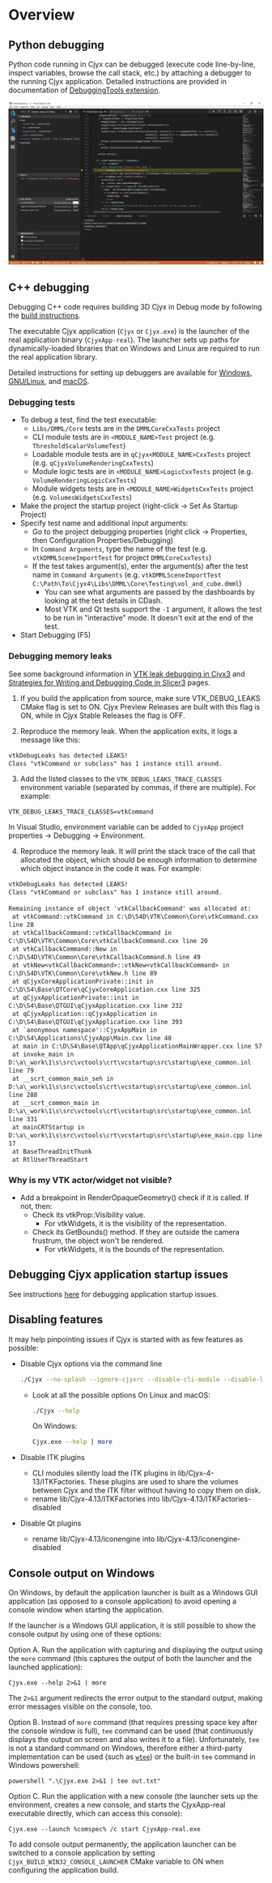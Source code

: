 #  Overview

## Python debugging

Python code running in Cjyx can be debugged (execute code line-by-line, inspect variables, browse the call stack, etc.) by attaching a debugger to the running Cjyx application. Detailed instructions are provided in documentation of [DebuggingTools extension](https://github.com/SlicerRt/SlicerDebuggingTools).

![](https://raw.githubusercontent.com/SlicerRt/SlicerDebuggingTools/master/Docs/VisualStudioCodePythonDebuggerExample.png)

## C++ debugging

Debugging C++ code requires building 3D Cjyx in Debug mode by following the [build instructions](../build_instructions/overview.md).

The executable Cjyx application (`Cjyx` or `Cjyx.exe`) is the launcher of the real application binary (`CjyxApp-real`). The launcher sets up paths for dynamically-loaded libraries that on Windows and Linux are required to run the real application library.

Detailed instructions for setting up debuggers are available for [Windows](windowscpp.md), [GNU/Linux](linuxcpp.md), and [macOS](macoscpp.md).

### Debugging tests

- To debug a test, find the test executable:
  - `Libs/DMML/Core` tests are in the `DMMLCoreCxxTests` project
  - CLI module tests are in `<MODULE_NAME>Test` project (e.g. `ThresholdScalarVolumeTest`)
  - Loadable module tests are in `qCjyx<MODULE_NAME>CxxTests` project (e.g. `qCjyxVolumeRenderingCxxTests`)
  - Module logic tests are in `<MODULE_NAME>LogicCxxTests` project (e.g. `VolumeRenderingLogicCxxTests`)
  - Module widgets tests are in `<MODULE_NAME>WidgetsCxxTests` project (e.g. `VolumesWidgetsCxxTests`)
- Make the project the startup project (right-click -> Set As Startup Project)
- Specify test name and additional input arguments:
  - Go to the project debugging properties (right click -> Properties, then Configuration Properties/Debugging)
  - In `Command Arguments`, type the name of the test (e.g. `vtkDMMLSceneImportTest` for project `DMMLCoreCxxTests`)
  - If the test takes argument(s), enter the argument(s) after the test name in `Command Arguments` (e.g. `vtkDMMLSceneImportTest C:\Path\To\Cjyx4\Libs\DMML\Core\Testing\vol_and_cube.dmml`)
    - You can see what arguments are passed by the dashboards by looking at the test details in CDash.
    - Most VTK and Qt tests support the `-I` argument, it allows the test to be run in "interactive" mode. It doesn't exit at the end of the test.
- Start Debugging (F5)

### Debugging memory leaks

See some background information in [VTK leak debugging in Cjyx3](https://www.slicer.org/wiki/Slicer3:VTK_Leak_Debugging) and [Strategies for Writing and Debugging Code in Slicer3](https://www.slicer.org/wiki/Strategies_for_Writing_and_Debugging_Code_in_Slicer_3) pages.

1. If you build the application from source, make sure VTK_DEBUG_LEAKS CMake flag is set to ON. Cjyx Preview Releases are built with this flag is ON, while in Cjyx Stable Releases the flag is OFF.

2. Reproduce the memory leak. When the application exits, it logs a message like this:

```
vtkDebugLeaks has detected LEAKS!
Class "vtkCommand or subclass" has 1 instance still around.
```

3. Add the listed classes to the `VTK_DEBUG_LEAKS_TRACE_CLASSES` environment variable (separated by commas, if there are multiple). For example:

```
VTK_DEBUG_LEAKS_TRACE_CLASSES=vtkCommand
```

In Visual Studio, environment variable can be added to `CjyxApp` project properties -> Debugging -> Environment.

4. Reproduce the memory leak. It will print the stack trace of the call that allocated the object, which should be enough information to determine which object instance in the code it was. For example:

```
vtkDebugLeaks has detected LEAKS!
Class "vtkCommand or subclass" has 1 instance still around.

Remaining instance of object 'vtkCallbackCommand' was allocated at:
 at vtkCommand::vtkCommand in C:\D\S4D\VTK\Common\Core\vtkCommand.cxx line 28
 at vtkCallbackCommand::vtkCallbackCommand in C:\D\S4D\VTK\Common\Core\vtkCallbackCommand.cxx line 20
 at vtkCallbackCommand::New in C:\D\S4D\VTK\Common\Core\vtkCallbackCommand.h line 49
 at vtkNew<vtkCallbackCommand>::vtkNew<vtkCallbackCommand> in C:\D\S4D\VTK\Common\Core\vtkNew.h line 89
 at qCjyxCoreApplicationPrivate::init in C:\D\S4\Base\QTCore\qCjyxCoreApplication.cxx line 325
 at qCjyxApplicationPrivate::init in C:\D\S4\Base\QTGUI\qCjyxApplication.cxx line 232
 at qCjyxApplication::qCjyxApplication in C:\D\S4\Base\QTGUI\qCjyxApplication.cxx line 393
 at `anonymous namespace'::CjyxAppMain in C:\D\S4\Applications\CjyxApp\Main.cxx line 40
 at main in C:\D\S4\Base\QTApp\qCjyxApplicationMainWrapper.cxx line 57
 at invoke_main in D:\a\_work\1\s\src\vctools\crt\vcstartup\src\startup\exe_common.inl line 79
 at __scrt_common_main_seh in D:\a\_work\1\s\src\vctools\crt\vcstartup\src\startup\exe_common.inl line 288
 at __scrt_common_main in D:\a\_work\1\s\src\vctools\crt\vcstartup\src\startup\exe_common.inl line 331
 at mainCRTStartup in D:\a\_work\1\s\src\vctools\crt\vcstartup\src\startup\exe_main.cpp line 17
 at BaseThreadInitThunk
 at RtlUserThreadStart
```

### Why is my VTK actor/widget not visible?

- Add a breakpoint in RenderOpaqueGeometry() check if it is called. If not, then:
  - Check its vtkProp::Visibility value.
    - For vtkWidgets, it is the visibility of the representation.
  - Check its GetBounds() method. If they are outside the camera frustrum, the object won't be rendered.
    - For vtkWidgets, it is the bounds of the representation.

## Debugging Cjyx application startup issues

See instructions [here](../../user_guide/get_help.md#cjyx-application-does-not-start) for debugging application startup issues.

## Disabling features

It may help pinpointing issues if Cjyx is started with as few features as possible:

- Disable Cjyx options via the command line

    ```bash
    ./Cjyx --no-splash --ignore-cjyxrc --disable-cli-module --disable-loadable-module --disable-scriptedmodule
    ```

    - Look at all the possible options
      On Linux and macOS:
      ```bash
      ./Cjyx --help
      ```
      On Windows:
      ```bash
      Cjyx.exe --help | more
      ```

- Disable ITK plugins
  - CLI modules silently load the ITK plugins in lib/Cjyx-4-13/ITKFactories. These plugins are used to share the volumes between Cjyx and the ITK filter without having to copy them on disk.
  - rename lib/Cjyx-4.13/ITKFactories into lib/Cjyx-4.13/ITKFactories-disabled
- Disable Qt plugins
  - rename lib/Cjyx-4.13/iconengine into lib/Cjyx-4.13/iconengine-disabled

## Console output on Windows

On Windows, by default the application launcher is built as a Windows GUI application (as opposed to a console application) to avoid opening a console window when starting the application.

If the launcher is a Windows GUI application, it is still possible to show the console output by using one of these options:

Option A. Run the application with capturing and displaying the output using the `more` command (this captures the output of both the launcher and the launched application):

```shell
Cjyx.exe --help 2>&1 | more
```

The `2>&1` argument redirects the error output to the standard output, making error messages visible on the console, too.

Option B. Instead of `more` command (that requires pressing space key after the console window is full), `tee` command can be used (that continuously displays the output on screen and also writes it to a file). Unfortunately, `tee` is not a standard command on Windows, therefore either a third-party implementation can be used (such as [`wtee`](https://github.com/gvalkov/wtee/releases/tag/v1.0.1)) or the built-in `tee` command in Windows powershell:

```shell
powershell ".\Cjyx.exe 2>&1 | tee out.txt"
```

Option C. Run the application with a new console (the launcher sets up the environment, creates a new console, and starts the CjyxApp-real executable directly, which can access this console):

```shell
Cjyx.exe --launch %comspec% /c start CjyxApp-real.exe
```

To add console output permanently, the application launcher can be switched to a console application by setting `Cjyx_BUILD_WIN32_CONSOLE_LAUNCHER` CMake variable to ON when configuring the application build.
